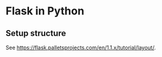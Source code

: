 # Flask in Python

## Setup structure

See https://flask.palletsprojects.com/en/1.1.x/tutorial/layout/.

